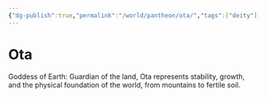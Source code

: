 ```yaml
---
{"dg-publish":true,"permalink":"/world/pantheon/ota/","tags":["deity"],"noteIcon":"deity"}
---
```


# Ota
Goddess of Earth: Guardian of the land, Ota represents stability, growth, and the physical foundation of the world, from mountains to fertile soil.